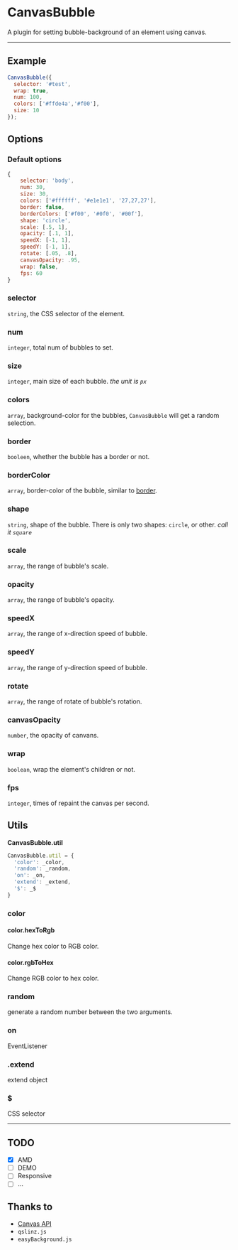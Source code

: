 # CanvasBubble
A plugin for setting bubble-background of an element using canvas.

----

## Example

```js
CanvasBubble({
  selector: '#test',
  wrap: true,
  num: 100,
  colors: ['#ffde4a','#f00'],
  size: 10
});
```

## Options

### Default options

```js
{
    selector: 'body',
    num: 30,
    size: 30,
    colors: ['#ffffff', '#e1e1e1', '27,27,27'],
    border: false,
    borderColors: ['#f00', '#0f0', '#00f'],
    shape: 'circle',
    scale: [.5, 1],
    opacity: [.1, 1],
    speedX: [-1, 1],
    speedY: [-1, 1],
    rotate: [.05, .8],
    canvasOpacity: .95,
    wrap: false,
    fps: 60
}
```

### selector

`string`, the CSS selector of the element.

### num

`integer`, total num of bubbles to set.

### size

`integer`, main size of each bubble. *the unit is `px`*

### colors

`array`, background-color for the bubbles, `CanvasBubble` will get a random selection.

### border

`booleen`, whether the bubble has a border or not.

### borderColor

`array`, border-color of the bubble, similar to [border](#border).

### shape

`string`, shape of the bubble. There is only two shapes: `circle`, or other. *call it `square`*

### scale

`array`, the range of bubble's scale.

### opacity

`array`, the range of bubble's opacity.

### speedX

`array`, the range of x-direction speed of bubble.

### speedY

`array`, the range of y-direction speed of bubble.

### rotate

`array`, the range of rotate of bubble's rotation.

### canvasOpacity

`number`, the opacity of canvans.

### wrap

`boolean`, wrap the element's children or not.

### fps

`integer`, times of repaint the canvas per second.

## Utils

**CanvasBubble.util**

```js
CanvasBubble.util = {
  'color': _color,
  'random': _random,
  'on': _on,
  'extend': _extend,
  '$': _$
}
```

### color

#### color.hexToRgb

Change hex color to RGB color.

#### color.rgbToHex

Change RGB color to hex color.

### random

generate a random number between the two arguments.

### on

EventListener

### .extend

extend object

### $

CSS selector

-----

## TODO

- [x] AMD
- [ ] DEMO
- [ ] Responsive
- [ ] ...

## Thanks to

- [Canvas API](https://developer.mozilla.org/en-US/docs/Web/API/Canvas_API)
- `qslinz.js`
- `easyBackground.js`
